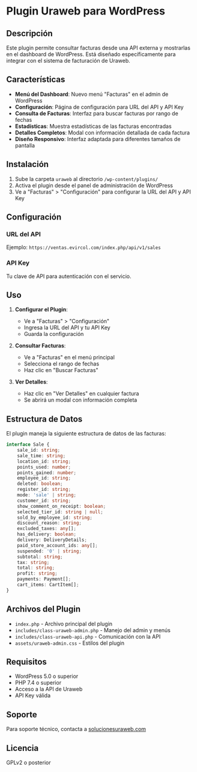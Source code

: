 # Plugin Uraweb para WordPress

## Descripción

Este plugin permite consultar facturas desde una API externa y mostrarlas en el dashboard de WordPress. Está diseñado específicamente para integrar con el sistema de facturación de Uraweb.

## Características

- **Menú del Dashboard**: Nuevo menú "Facturas" en el admin de WordPress
- **Configuración**: Página de configuración para URL del API y API Key
- **Consulta de Facturas**: Interfaz para buscar facturas por rango de fechas
- **Estadísticas**: Muestra estadísticas de las facturas encontradas
- **Detalles Completos**: Modal con información detallada de cada factura
- **Diseño Responsivo**: Interfaz adaptada para diferentes tamaños de pantalla

## Instalación

1. Sube la carpeta `uraweb` al directorio `/wp-content/plugins/`
2. Activa el plugin desde el panel de administración de WordPress
3. Ve a "Facturas" > "Configuración" para configurar la URL del API y API Key

## Configuración

### URL del API
Ejemplo: `https://ventas.evircol.com/index.php/api/v1/sales`

### API Key
Tu clave de API para autenticación con el servicio.

## Uso

1. **Configurar el Plugin**:
   - Ve a "Facturas" > "Configuración"
   - Ingresa la URL del API y tu API Key
   - Guarda la configuración

2. **Consultar Facturas**:
   - Ve a "Facturas" en el menú principal
   - Selecciona el rango de fechas
   - Haz clic en "Buscar Facturas"

3. **Ver Detalles**:
   - Haz clic en "Ver Detalles" en cualquier factura
   - Se abrirá un modal con información completa

## Estructura de Datos

El plugin maneja la siguiente estructura de datos de las facturas:

```typescript
interface Sale {
    sale_id: string;
    sale_time: string;
    location_id: string;
    points_used: number;
    points_gained: number;
    employee_id: string;
    deleted: boolean;
    register_id: string;
    mode: 'sale' | string;
    customer_id: string;
    show_comment_on_receipt: boolean;
    selected_tier_id: string | null;
    sold_by_employee_id: string;
    discount_reason: string;
    excluded_taxes: any[];
    has_delivery: boolean;
    delivery: DeliveryDetails;
    paid_store_account_ids: any[];
    suspended: '0' | string;
    subtotal: string;
    tax: string;
    total: string;
    profit: string;
    payments: Payment[];
    cart_items: CartItem[];
}
```

## Archivos del Plugin

- `index.php` - Archivo principal del plugin
- `includes/class-uraweb-admin.php` - Manejo del admin y menús
- `includes/class-uraweb-api.php` - Comunicación con la API
- `assets/uraweb-admin.css` - Estilos del plugin

## Requisitos

- WordPress 5.0 o superior
- PHP 7.4 o superior
- Acceso a la API de Uraweb
- API Key válida

## Soporte

Para soporte técnico, contacta a [solucionesuraweb.com](https://solucionesuraweb.com)

## Licencia

GPLv2 o posterior
